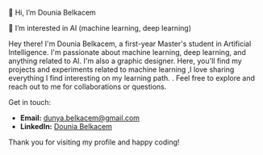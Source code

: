
👋 Hi, I’m Dounia Belkacem

👀 I’m interested in AI (machine learning, deep learning)

Hey there!  I'm Dounia Belkacem, a first-year Master's student in Artificial Intelligence. I'm passionate about machine learning, deep learning, and anything related to AI. I'm also a graphic designer. Here, you'll find my projects and experiments related to machine learning ,I love sharing everything I find interesting on my learning path. . Feel free to explore and reach out to me for collaborations or questions.

Get in touch:

- **Email:** dunya.belkacem@gmail.com
- **LinkedIn:** [Dounia Belkacem](https://www.linkedin.com/in/dounia-belkacem-153269236)

Thank you for visiting my profile and happy coding! 


